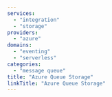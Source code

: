 ```yaml
---
services: 
  - "integration"
  - "storage"
providers:
  - "azure"
domains:
  - "eventing"
  - "serverless"
categories:
  - "message queue"
title: "Azure Queue Storage"
linkTitle: "Azure Queue Storage"
---
```

